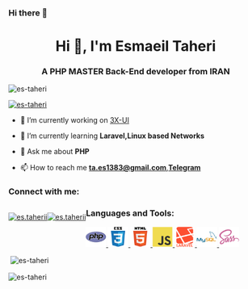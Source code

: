 ### Hi there 👋

<!--
**es-taheri/es-taheri** is a ✨ _special_ ✨ repository because its `README.md` (this file) appears on your GitHub profile.

Here are some ideas to get you started:

- 🔭 I’m currently working on ...
- 🌱 I’m currently learning ...
- 👯 I’m looking to collaborate on ...
- 🤔 I’m looking for help with ...
- 💬 Ask me about ...
- 📫 How to reach me: ...
- 😄 Pronouns: ...
- ⚡ Fun fact: ...
-->
<h1 align="center">Hi 👋, I'm Esmaeil Taheri</h1>
<h3 align="center">A PHP MASTER Back-End developer from IRAN</h3>

<p align="left"> <img src="https://komarev.com/ghpvc/?username=es-taheri&label=Profile%20views&color=0e75b6&style=flat" alt="es-taheri" /> </p>

<p align="left"> <a href="https://github.com/ryo-ma/github-profile-trophy"><img src="https://github-profile-trophy.vercel.app/?username=es-taheri" alt="es-taheri" /></a> </p>

- 🔭 I’m currently working on [3X-UI](https://github.com/es-taheri/3x-ui)

- 🌱 I’m currently learning **Laravel,Linux based Networks**

<!-- - 🤝 I’m looking for help with [MYJSONDB](#comingsoon) (HTML,CSS,JS)-->

- 💬 Ask me about **PHP**

- 📫 How to reach me **[ta.es1383@gmail.com](mailto:ta.es1383@gmail.com)**,**[Telegram](https://t.me/estaheri)**

<h3 align="left">Connect with me:</h3>
<p align="left" style="float:left;">
<a href="https://instagram.com/es.taherii" target="blank"><img align="center" src="https://raw.githubusercontent.com/rahuldkjain/github-profile-readme-generator/master/src/images/icons/Social/instagram.svg" alt="es.taherii" height="40" width="40" /></a>
<a style="float:left;" href="https://instagram.com/es.taherii" target="blank"><img align="center" src="https://upload.wikimedia.org/wikipedia/commons/thumb/8/83/Telegram_2019_Logo.svg/640px-Telegram_2019_Logo.svg.png" alt="es.taherii" height="40" width="40" /></a>
</p>

<h3 align="left">Languages and Tools:</h3>
<p align="left"> <a href="https://www.php.net" target="_blank" rel="noreferrer"> <img src="https://raw.githubusercontent.com/devicons/devicon/master/icons/php/php-original.svg" alt="php" width="40" height="40"/> </a> <a href="https://www.w3schools.com/css/" target="_blank" rel="noreferrer"> <img src="https://raw.githubusercontent.com/devicons/devicon/master/icons/css3/css3-original-wordmark.svg" alt="css3" width="40" height="40"/> </a> <a href="https://www.w3.org/html/" target="_blank" rel="noreferrer"> <img src="https://raw.githubusercontent.com/devicons/devicon/master/icons/html5/html5-original-wordmark.svg" alt="html5" width="40" height="40"/> </a> <a href="https://developer.mozilla.org/en-US/docs/Web/JavaScript" target="_blank" rel="noreferrer"> <img src="https://raw.githubusercontent.com/devicons/devicon/master/icons/javascript/javascript-original.svg" alt="javascript" width="40" height="40"/> </a> <a href="https://laravel.com/" target="_blank" rel="noreferrer"> <img src="https://raw.githubusercontent.com/devicons/devicon/master/icons/laravel/laravel-plain-wordmark.svg" alt="laravel" width="40" height="40"/> </a> <a href="https://www.mysql.com/" target="_blank" rel="noreferrer"> <img src="https://raw.githubusercontent.com/devicons/devicon/master/icons/mysql/mysql-original-wordmark.svg" alt="mysql" width="40" height="40"/> </a> <a href="https://sass-lang.com" target="_blank" rel="noreferrer"> <img src="https://raw.githubusercontent.com/devicons/devicon/master/icons/sass/sass-original.svg" alt="sass" width="40" height="40"/> </a> </p>

<p>&nbsp;<img align="center" src="https://github-readme-stats.vercel.app/api?username=es-taheri&show_icons=true&theme=dark&locale=en" alt="es-taheri" /></p>

<p><img align="center" src="https://github-readme-streak-stats.herokuapp.com/?user=es-taheri&theme=dark" alt="es-taheri" /></p>

